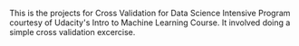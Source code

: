 This is the projects for Cross Validation for Data Science Intensive Program courtesy of Udacity's Intro to Machine Learning Course. It involved doing a simple cross validation excercise.
